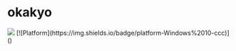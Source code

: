 # okakyo
<p>
<a href="https://twitter.com/31415O_Kyo" target="_blank"><img src="https://img.shields.io/twitter/follow/31415O_Kyo.svg?style=social&label=Follow"></a>
[![Platform](https://img.shields.io/badge/platform-Windows%2010-ccc)]()
</p>
